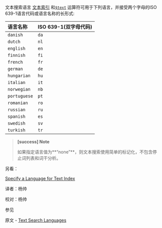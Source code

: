  文本搜索语言
[文本索引](https://docs.mongodb.com/master/core/index-text/index-feature-text) 和[`$text`](https://docs.mongodb.com/master/reference/operator/query/text/op._S_text) 运算符可用于下列语言，并接受两个字母的ISO 639-1语言代码或语言名称的长形式:

| 语言名称     | ISO 639-1(双字母代码) |
| :----------- | :-------------------- |
| `danish`     | `da`                  |
| `dutch`      | `nl`                  |
| `english`    | `en`                  |
| `finnish`    | `fi`                  |
| `french`     | `fr`                  |
| `german`     | `de`                  |
| `hungarian`  | `hu`                  |
| `italian`    | `it`                  |
| `norwegian`  | `nb`                  |
| `portuguese` | `pt`                  |
| `romanian`   | `ro`                  |
| `russian`    | `ru`                  |
| `spanish`    | `es`                  |
| `swedish`    | `sv`                  |
| `turkish`    | `tr`                  |

> **[success] Note**
>
> 如果指定语言值为**“none”**，则文本搜索使用简单的标记化，不包含停止词列表和词干分析。

另看：

[Specify a Language for Text Index](https://docs.mongodb.com/manual/tutorial/specify-language-for-text-index/)


译者：杨帅

校对：杨帅

 参见

原文 - [Text Search Languages]( https://docs.mongodb.com/manual/reference/text-search-languages/ )

